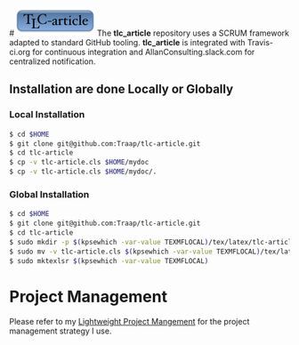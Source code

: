 #![](data/logo.png)
The **tlc_article** repository uses a SCRUM framework adapted to standard GitHub
tooling.  **tlc_article** is integrated with Travis-ci.org for continuous
integration and AllanConsulting.slack.com for centralized notification.

## Installation are done Locally or Globally
### Local Installation
```bash
$ cd $HOME
$ git clone git@github.com:Traap/tlc-article.git
$ cd tlc-article
$ cp -v tlc-article.cls $HOME/mydoc
$ cp -v tlc-article.cls $HOME/mydoc/.
```

### Global Installation
```bash
$ cd $HOME
$ git clone git@github.com:Traap/tlc-article.git
$ cd tlc-article
$ sudo mkdir -p $(kpsewhich -var-value TEXMFLOCAL)/tex/latex/tlc-article
$ sudo mv -v tlc-article.cls $(kpsewhich -var-value TEXMFLOCAL)/tex/latex/tlc-article/.
$ sudo mktexlsr $(kpsewhich -var-value TEXMFLOCAL)
```
# Project Management
Please refer to my [Lightweight Project Mangement](https://github.com/Traap/lpm)
for the project management strategy I use.
